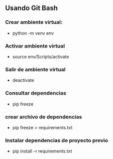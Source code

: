 ## Usando Git Bash

### Crear ambiente virtual:
- python -m venv env

### Activar ambiente virtual
- source env/Scripts/activate

### Salir de ambiente virtual
- deactivate

### Consultar dependencias
- pip freeze

### crear archivo de dependencias
- pip freeze > requirements.txt

### Instalar dependencias de proyecto previo

- pip install -r requirements.txt


